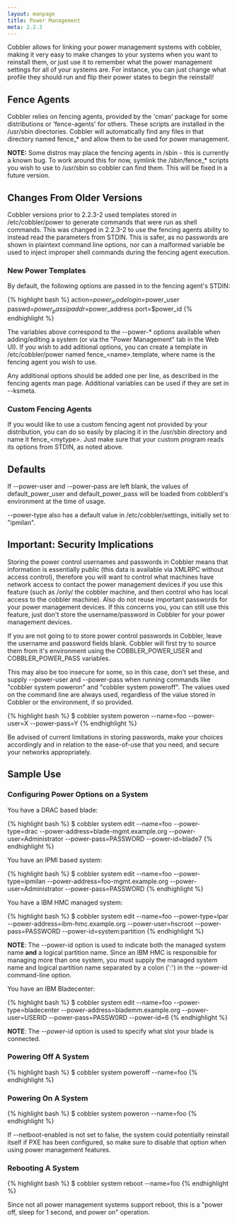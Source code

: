```yaml
---
layout: manpage
title: Power Management
meta: 2.2.3
---
```



Cobbler allows for linking your power management systems with cobbler, making it very easy to make changes to your systems when you want to reinstall them, or just use it to remember what the power management settings for all of your systems are. For instance, you can just change what profile they should run and flip their power states to begin the reinstall!

## Fence Agents

Cobbler relies on fencing agents, provided by the 'cman' package for some distributions or 'fence-agents' for others. These scripts are installed in the /usr/sbin directories. Cobbler will automatically find any files in that directory named fence_* and allow them to be used for power management.

**NOTE:** Some distros may place the fencing agents in /sbin - this is currently a known bug. To work around this for now, symlink the /sbin/fence_* scripts you wish to use to /usr/sbin so cobbler can find them. This will be fixed in a future version.

## Changes From Older Versions

Cobbler versions prior to 2.2.3-2 used templates stored in /etc/cobbler/power to generate commands that were run as shell commands. This was changed in 2.2.3-2 to use the fencing agents ability to instead read the parameters from STDIN. This is safer, as no passwords are shown in plaintext command line options, nor can a malformed variable be used to inject improper shell commands during the fencing agent execution.

### New Power Templates

By default, the following options are passed in to the fencing agent's STDIN:

{% highlight bash %}
action=$power_mode
login=$power_user
passwd=$power_pass
ipaddr=$power_address
port=$power_id
{% endhighlight %}

The variables above correspond to the --power-* options available when adding/editing a system (or via the "Power Management" tab in the Web UI). If you wish to add aditional options, you can create a template in /etc/cobbler/power named fence_&lt;name&gt;.template, where name is the fencing agent you wish to use.

Any additional options should be added one per line, as described in the fencing agents man page. Additional variables can be used if they are set in --ksmeta.

### Custom Fencing Agents

If you would like to use a custom fencing agent not provided by your distribution, you can do so easily by placing it in the /usr/sbin directory and name it fence_&lt;mytype&gt;. Just make sure that your custom program reads its options from STDIN, as noted above.

## Defaults

If --power-user and --power-pass are left blank, the values of default\_power\_user and default\_power\_pass will be loaded from cobblerd's environment at the time of usage.

--power-type also has a default value in /etc/cobbler/settings, initially set to "ipmilan".

## Important: Security Implications

Storing the power control usernames and passwords in Cobbler means that information is essentially public (this data is available via XMLRPC without access control), therefore you will want to control what machines have network access to contact the power management devices if you use this feature (such as /only/ the cobbler machine, and then control who has local access to the cobbler machine). Also do not reuse important passwords for your power management devices. If this concerns you, you can still use this feature, just don't store the username/password in Cobbler for your power management devices.

If you are not going to to store power control passwords in Cobbler, leave the username and password fields blank. Cobbler will first try to source them from it's environment using the COBBLER\_POWER\_USER and COBBLER\_POWER\_PASS variables.

This may also be too insecure for some, so in this case, don't set these, and supply --power-user and --power-pass when running commands like "cobbler system poweron" and "cobbler system poweroff". The values used on the command line are always used, regardless of the value stored in Cobbler or the environment, if so provided.

{% highlight bash %}
$ cobbler system poweron --name=foo --power-user=X --power-pass=Y
{% endhighlight %}

Be advised of current limitations in storing passwords, make your choices accordingly and in relation to the ease-of-use that you need, and secure your networks appropriately.

## Sample Use

### Configuring Power Options on a System

You have a DRAC based blade:

{% highlight bash %}
$ cobbler system edit --name=foo --power-type=drac --power-address=blade-mgmt.example.org --power-user=Administrator --power-pass=PASSWORD --power-id=blade7
{% endhighlight %}

You have an IPMI based system:

{% highlight bash %}
$ cobbler system edit --name=foo --power-type=ipmilan --power-address=foo-mgmt.example.org --power-user=Administrator --power-pass=PASSWORD
{% endhighlight %}

You have a IBM HMC managed system:

{% highlight bash %}
$ cobbler system edit --name=foo --power-type=lpar --power-address=ibm-hmc.example.org --power-user=hscroot --power-pass=PASSWORD --power-id=system:partition
{% endhighlight %}

**NOTE**: The --power-id option is used to indicate both the managed system name **and** a logical partition name. Since an IBM HMC is responsible for managing more than one system, you must supply the managed system name and logical partition name separated by a colon (':') in the --power-id command-line option.  

You have an IBM Bladecenter:

{% highlight bash %}
$ cobbler system edit --name=foo --power-type=bladecenter --power-address=blademm.example.org --power-user=USERID --power-pass=PASSW0RD --power-id=6
{% endhighlight %}

**NOTE**: The *--power-id* option is used to specify what slot your blade is connected.

### Powering Off A System

{% highlight bash %}
$ cobbler system poweroff --name=foo
{% endhighlight %}

### Powering On A System

{% highlight bash %}
$ cobbler system poweron --name=foo
{% endhighlight %}

If --netboot-enabled is not set to false, the system could potentially reinstall itself if PXE has been configured, so make sure to disable that option when using power management features.

### Rebooting A System

{% highlight bash %}
$ cobbler system reboot --name=foo
{% endhighlight %}

Since not all power management systems support reboot, this is a "power off, sleep for 1 second, and power on" operation.

